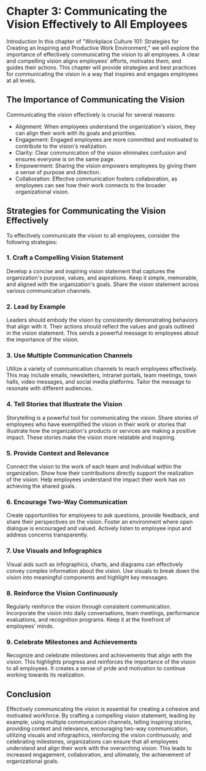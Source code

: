 Chapter 3: Communicating the Vision Effectively to All Employees
================================================================

*Introduction* In this chapter of "Workplace Culture 101: Strategies for Creating an Inspiring and Productive Work Environment," we will explore the importance of effectively communicating the vision to all employees. A clear and compelling vision aligns employees' efforts, motivates them, and guides their actions. This chapter will provide strategies and best practices for communicating the vision in a way that inspires and engages employees at all levels.

The Importance of Communicating the Vision
------------------------------------------

Communicating the vision effectively is crucial for several reasons:

* Alignment: When employees understand the organization's vision, they can align their work with its goals and priorities.
* Engagement: Engaged employees are more committed and motivated to contribute to the vision's realization.
* Clarity: Clear communication of the vision eliminates confusion and ensures everyone is on the same page.
* Empowerment: Sharing the vision empowers employees by giving them a sense of purpose and direction.
* Collaboration: Effective communication fosters collaboration, as employees can see how their work connects to the broader organizational vision.

Strategies for Communicating the Vision Effectively
---------------------------------------------------

To effectively communicate the vision to all employees, consider the following strategies:

### 1. Craft a Compelling Vision Statement

Develop a concise and inspiring vision statement that captures the organization's purpose, values, and aspirations. Keep it simple, memorable, and aligned with the organization's goals. Share the vision statement across various communication channels.

### 2. Lead by Example

Leaders should embody the vision by consistently demonstrating behaviors that align with it. Their actions should reflect the values and goals outlined in the vision statement. This sends a powerful message to employees about the importance of the vision.

### 3. Use Multiple Communication Channels

Utilize a variety of communication channels to reach employees effectively. This may include emails, newsletters, intranet portals, team meetings, town halls, video messages, and social media platforms. Tailor the message to resonate with different audiences.

### 4. Tell Stories that Illustrate the Vision

Storytelling is a powerful tool for communicating the vision. Share stories of employees who have exemplified the vision in their work or stories that illustrate how the organization's products or services are making a positive impact. These stories make the vision more relatable and inspiring.

### 5. Provide Context and Relevance

Connect the vision to the work of each team and individual within the organization. Show how their contributions directly support the realization of the vision. Help employees understand the impact their work has on achieving the shared goals.

### 6. Encourage Two-Way Communication

Create opportunities for employees to ask questions, provide feedback, and share their perspectives on the vision. Foster an environment where open dialogue is encouraged and valued. Actively listen to employee input and address concerns transparently.

### 7. Use Visuals and Infographics

Visual aids such as infographics, charts, and diagrams can effectively convey complex information about the vision. Use visuals to break down the vision into meaningful components and highlight key messages.

### 8. Reinforce the Vision Continuously

Regularly reinforce the vision through consistent communication. Incorporate the vision into daily conversations, team meetings, performance evaluations, and recognition programs. Keep it at the forefront of employees' minds.

### 9. Celebrate Milestones and Achievements

Recognize and celebrate milestones and achievements that align with the vision. This highlights progress and reinforces the importance of the vision to all employees. It creates a sense of pride and motivation to continue working towards its realization.

Conclusion
----------

Effectively communicating the vision is essential for creating a cohesive and motivated workforce. By crafting a compelling vision statement, leading by example, using multiple communication channels, telling inspiring stories, providing context and relevance, encouraging two-way communication, utilizing visuals and infographics, reinforcing the vision continuously, and celebrating milestones, organizations can ensure that all employees understand and align their work with the overarching vision. This leads to increased engagement, collaboration, and ultimately, the achievement of organizational goals.
